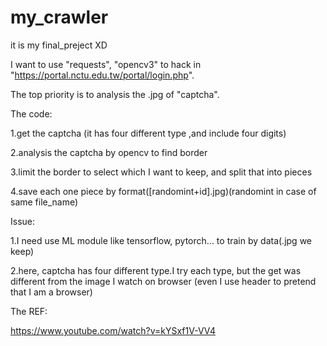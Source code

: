 # my_crawler
it is my final_preject XD

I want to use "requests", "opencv3" to hack in "https://portal.nctu.edu.tw/portal/login.php".

The top priority is to analysis the .jpg of "captcha".

The code:

1.get the captcha (it has four different type ,and include four digits)

2.analysis the captcha by opencv to find border

3.limit the border to select which I want to keep, and split that into pieces

4.save each one piece by format([randomint+id].jpg)(randomint in case of same file_name)
  

Issue:

1.I need use ML module like tensorflow, pytorch... to train by data(.jpg we keep)

2.here, captcha has four different type.I try each type, but the get was different from the image I watch on browser
(even I use header to pretend that I am a browser)
    
The REF:

https://www.youtube.com/watch?v=kYSxf1V-VV4
